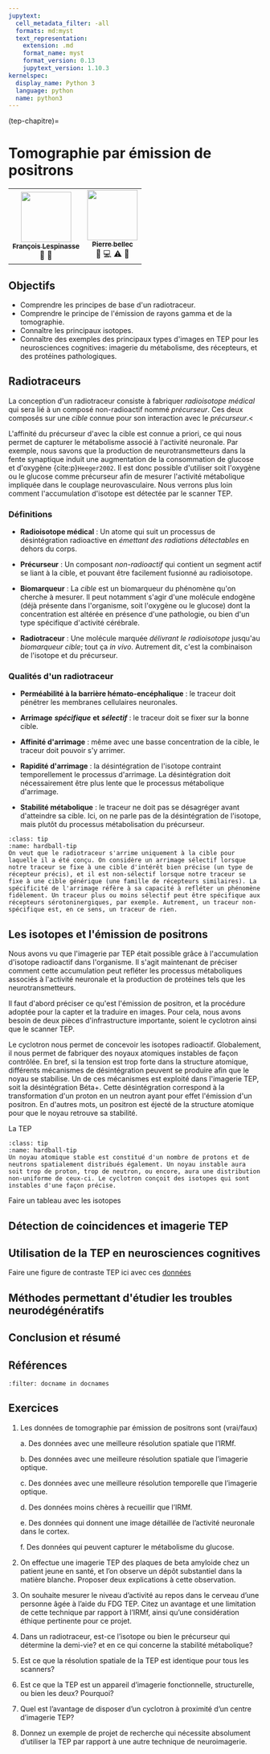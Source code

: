 ```yaml
---
jupytext:
  cell_metadata_filter: -all
  formats: md:myst
  text_representation:
    extension: .md
    format_name: myst
    format_version: 0.13
    jupytext_version: 1.10.3
kernelspec:
  display_name: Python 3
  language: python
  name: python3
---
```

(tep-chapitre)=
# Tomographie par émission de positrons

<table>
  <tr>
    <td align="center">
      <a href="https://github.com/sangfrois">
        <img src="https://avatars.githubusercontent.com/u/38385719?v=4?s=100" width="100px;" alt=""/>
        <br /><sub><b>François Lespinasse</b></sub>
      </a>
      <br />
        <a title="Contenu">🤔</a>
        <a title="Révision du texte">👀</a>
    </td>
    <td align="center">
      <a href="https://github.com/pbellec">
        <img src="https://avatars.githubusercontent.com/u/1670887?v=4?s=100" width="100px;" alt=""/>
        <br /><sub><b>Pierre bellec</b></sub>
      </a>
      <br />
        <a title="Contenu">🤔</a>
        <a title="Code">💻</a>
        <a title="Exercices">⚠️</a>
        <a title="Révision du texte">👀</a>
    </td>
  </tr>
</table>

## Objectifs
*   Comprendre les principes de base d'un radiotraceur.
*   Comprendre le principe de l'émission de rayons gamma et de la tomographie.
*   Connaître les principaux isotopes.
*   Connaître des exemples des principaux types d'images en TEP pour les neurosciences cognitives: imagerie du métabolisme, des récepteurs, et des protéines pathologiques.

## Radiotraceurs
La conception d'un radiotraceur consiste à fabriquer *radioisotope médical* qui sera lié à un composé non-radioactif nommé *précurseur*. Ces deux composés sur une *cible* connue pour son interaction avec le *précurseur*.<

L'affinité du précurseur d'avec la cible est connue a priori, ce qui nous permet de capturer le métabolisme associé à l'activité neuronale. Par exemple, nous savons que la production de neurotransmetteurs dans la fente synaptique induit une augmentation de la consommation de glucose et d'oxygène {cite:p}`Heeger2002`. Il est donc possible d'utiliser soit l'oxygène ou le glucose comme précurseur afin de mesurer l'activité métabolique impliquée dans le couplage neurovasculaire. Nous verrons plus loin comment l'accumulation d'isotope est détectée par le scanner TEP.  

### Définitions
*   **Radioisotope médical** : Un atome qui suit un processus de désintégration radioactive en *émettant des radiations détectables* en dehors du corps.

*   **Précurseur** : Un composant *non-radioactif* qui contient un segment actif se liant à la cible, et pouvant être facilement fusionné au radioisotope.

*   **Biomarqueur** : La *cible* est un biomarqueur du phénomène qu'on cherche à mesurer. Il peut notamment s'agir d'une molécule endogène (déjà présente dans l'organisme, soit l'oxygène ou le glucose) dont la concentration est altérée en présence d'une pathologie, ou bien d'un type spécifique d'activité cérébrale.

*   **Radiotraceur** : Une molécule marquée *délivrant le radioisotope* jusqu'au *biomarqueur cible*; tout ça *in vivo*. Autrement dit, c'est la combinaison de l'isotope et du précurseur.

### Qualités d'un radiotraceur

*   **Perméabilité à la barrière hémato-encéphalique** : le traceur doit pénétrer les membranes cellulaires neuronales.

*   **Arrimage** ***spécifique*** **et** ***sélectif*** : le traceur doit se fixer sur la bonne cible.

*   **Affinité d'arrimage** : même avec une basse concentration de la cible, le traceur doit pouvoir s'y arrimer.

*   **Rapidité d'arrimage** : la désintégration de l'isotope contraint temporellement le processus d'arrimage. La désintégration doit nécessairement être plus lente que le processus métabolique d'arrimage.

*   **Stabilité métabolique** : le traceur ne doit pas se désagréger avant d'atteindre sa cible. Ici, on ne parle pas de la désintégration de l'isotope, mais plutôt du processus métabolisation du précurseur.

```{admonition} Spécificité et sélectivité de l'arrimage
:class: tip
:name: hardball-tip
On veut que le radiotraceur s'arrime uniquement à la cible pour laquelle il a été conçu. On considère un arrimage sélectif lorsque notre traceur se fixe à une cible d'intérêt bien précise (un type de récepteur précis), et il est non-sélectif lorsque notre traceur se fixe à une cible générique (une famille de récepteurs similaires). La spécificité de l'arrimage réfère à sa capacité à refléter un phénomène fidèlement. Un traceur plus ou moins sélectif peut être spécifique aux récepteurs sérotoninergiques, par exemple. Autrement, un traceur non-spécifique est, en ce sens, un traceur de rien.
```
## Les isotopes et l'émission de positrons
Nous avons vu que l'imagerie par TEP était possible grâce à l'accumulation d'isotope radioactif dans l'organisme. Il s'agit maintenant de préciser comment cette accumulation peut refléter les processus métaboliques associés à l'activité neuronale et la production de protéines tels que les neurotransmetteurs.

Il faut d'abord préciser ce qu'est l'émission de positron, et la procédure adoptée pour la capter et la traduire en images. Pour cela, nous avons besoin de deux pièces d'infrastructure importante, soient le cyclotron ainsi que le scanner TEP.

Le cyclotron nous permet de concevoir les isotopes radioactif. Globalement, il nous permet de fabriquer des noyaux atomiques instables de façon contrôlée. En bref, si la tension est trop forte dans la structure atomique, différents mécanismes de désintégration peuvent se produire afin que le noyau se stabilise. Un de ces mécanismes est exploité dans l'imagerie TEP, soit la désintégration Béta+. Cette désintégration correspond à la transformation d'un proton en un neutron ayant pour effet l'émission d'un positron. En d'autres mots, un positron est éjecté de la structure atomique pour que le noyau retrouve sa stabilité.

La TEP  
```{admonition} Stabilité des isotopes
:class: tip
:name: hardball-tip
Un noyau atomique stable est constitué d'un nombre de protons et de neutrons spatialement distribués également. Un noyau instable aura soit trop de proton, trop de neutron, ou encore, aura une distribution non-uniforme de ceux-ci. Le cyclotron conçoit des isotopes qui sont instables d'une façon précise.
```
Faire un tableau avec les isotopes

## Détection de coincidences et imagerie TEP

## Utilisation de la TEP en neurosciences cognitives

Faire une figure de contraste TEP ici avec ces [données](https://openneuro.org/datasets/ds001421/versions/1.2.0)

## Méthodes permettant d'étudier les troubles neurodégénératifs

## Conclusion et résumé

## Références

```{bibliography}
:filter: docname in docnames
```

## Exercices

1.  Les données de tomographie par émission de positrons sont (vrai/faux)

    a. Des données avec une meilleure résolution spatiale que l’IRMf.

    b. Des données avec une meilleure résolution spatiale que l’imagerie optique.

    c. Des données avec une meilleure résolution temporelle que l’imagerie optique.

    d. Des données moins chères à recueillir que l’IRMf.

    e. Des données qui donnent une image détaillée de l’activité neuronale dans le cortex.

    f. Des données qui peuvent capturer le métabolisme du glucose.

2.  On effectue une imagerie TEP des plaques de beta amyloide chez un patient jeune en santé, et l’on observe un dépôt substantiel dans la matière blanche. Proposer deux explications à cette observation.

3.  On souhaite mesurer le niveau d’activité au repos dans le cerveau d’une personne âgée à l’aide du FDG TEP. Citez un avantage et une limitation de cette technique par rapport à l’IRMf, ainsi qu’une considération éthique pertinente pour ce projet.

4.  Dans un radiotraceur, est-ce l’isotope ou bien le précurseur qui détermine la demi-vie? et en ce qui concerne la stabilité métabolique?

5.  Est ce que la résolution spatiale de la TEP est identique pour tous les scanners?  

6.  Est ce que la TEP est un appareil d’imagerie fonctionnelle, structurelle, ou bien les deux? Pourquoi?

7.  Quel est l’avantage de disposer d’un cyclotron à proximité d’un centre d’imagerie TEP?

8.  Donnez un exemple de projet de recherche qui nécessite absolument d’utiliser la TEP par rapport à une autre technique de neuroimagerie.
